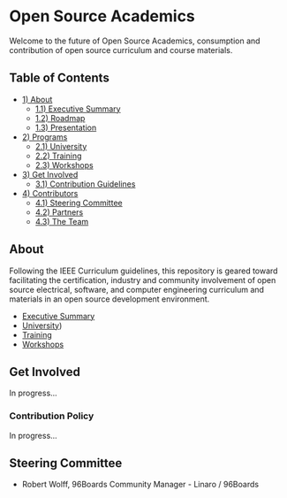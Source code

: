 # Open Source Academics   

Welcome to the future of Open Source Academics, consumption and contribution of open source curriculum and course materials.

## Table of Contents

- [1) About](about/README.md)
   - [1.1) Executive Summary](about/executive-summary.md)
   - [1.2) Roadmap](about/roadmap.md)
   - [1.3) Presentation](about/presentation.md)
- [2) Programs](programs/README.md)
   - [2.1) University](https://github.com/osacademics/university/)
   - [2.2) Training](https://github.com/osacademics/training/)
   - [2.3) Workshops](https://github.com/osacademics/workshops/)
- [3) Get Involved](get-involved/README.md)
   - [3.1) Contribution Guidelines](get-involved/contribution-guidelines.md)
- [4) Contributors](contributors/README.md)
   - [4.1) Steering Committee](contributors/steering-committee.md)
   - [4.2) Partners](contributors/partners.md)
   - [4.3) The Team](contributors/team.md)

## About

Following the IEEE Curriculum guidelines, this repository is geared toward facilitating the certification, industry and community involvement of open source electrical, software, and computer engineering curriculum and materials in an open source development environment.

- [Executive Summary]()
- [University](https://github.com/osacademics/university))
- [Training](https://github.com/osacademics/training/)
- [Workshops](https://github.com/osacademics/workshops/)

## Get Involved

In progress...

### Contribution Policy

In progress...

## Steering Committee

- Robert Wolff, 96Boards Community Manager - Linaro / 96Boards

